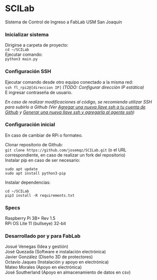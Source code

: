 # SCILab

Sistema de Control de Ingreso a FabLab USM San Joaquín

### Inicializar sistema

Dirigirse a carpeta de proyecto:  
`cd ~/SCILab`  
Ejecutar comando:  
`python3 main.py`  

### Configuración SSH

Ejecutar comando desde otro equipo conectado a la misma red:  
`ssh fl_rpi2@[direccion IP]` _(TODO: Configurar dirección IP estática)_  
E ingresar contraseña de usuario.

_En caso de realizar modificaciones al código, se recomienda utilizar SSH para subirlo a Github (Ver [Agregar una nueva llave ssh a tu cuenta de Github](https://docs.github.com/en/authentication/connecting-to-github-with-ssh/adding-a-new-ssh-key-to-your-github-account) y [Generar una nueva llave ssh y agregarla al agente ssh](https://docs.github.com/en/authentication/connecting-to-github-with-ssh/generating-a-new-ssh-key-and-adding-it-to-the-ssh-agent))_

### Configuración inicial

En caso de cambiar de RPi o formateo.

Clonar repositorio de Github:  
`git clone https://github.com/josemqz/SCILab.git` (o el URL correspondiente, en caso de realizar un fork del repositorio)  
Instalar pip en caso de ser necesario:  
```
sudo apt update  
sudo apt install python3-pip  
```  
Instalar dependencias:  
```
cd ~/SCILab  
pip3 install -R requirements.txt
```

### Specs

Raspberry Pi 3B+ Rev 1.5  
RPi OS Lite 11 (bullseye) 32-bit

### Desarrollado por y para FabLab

Josué Venegas (Idea y gestión)  
José Quezada (Software e instalación electrónica)  
Javier González (Diseño 3D de protectores)  
Octavio Jaques (Instalación y apoyo en electrónica)  
Mateo Morales (Apoyo en electrónica)  
José Southerland (Apoyo en almacenamiento de datos en csv)  